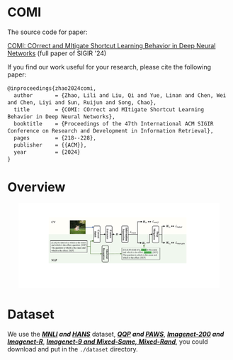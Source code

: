 # COMI

The source code for paper:

[COMI: COrrect and MItigate Shortcut Learning Behavior in Deep Neural Networks](https://dl.acm.org/doi/abs/10.1145/3626772.3657729)  (full paper of SIGIR '24)

If you find our work useful for your research, please cite the following paper:

    @inproceedings{zhao2024comi,
      author       = {Zhao, Lili and Liu, Qi and Yue, Linan and Chen, Wei and Chen, Liyi and Sun, Ruijun and Song, Chao},
      title        = {COMI: COrrect and MItigate Shortcut Learning Behavior in Deep Neural Networks},
      booktitle    = {Proceedings of the 47th International ACM SIGIR Conference on Research and Development in Information Retrieval},
      pages        = {218--228},
      publisher    = {{ACM}},
      year         = {2024}
    }

# Overview
<p align="center" width="80%">
    <img src="./framework.pdf" style="width: 90%">
</p>



# Dataset
We use the ***[MNLI](https://cims.nyu.edu/~sbowman/multinli/) and [HANS](https://github.com/tommccoy1/hans)*** dataset, ***[QQP](https://quoradata.quora.com/First-Quora-Dataset-Release-Question-Pairs) and [PAWS](https://github.com/google-research-datasets/paws)***, ***[Imagenet-200](https://scidata.sjtu.edu.cn/records/tmy1y-p8f67) and [Imagenet-R](https://github.com/hendrycks/imagenet-r)***, ***[Imagenet-9 and Mixed-Same, Mixed-Rand](https://github.com/MadryLab/backgrounds_challenge)***, you could download and put in the <code>./dataset</code> directory.




